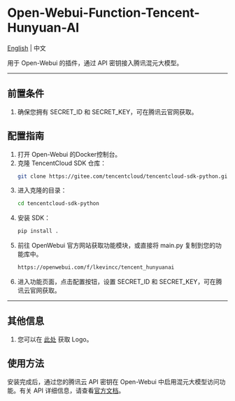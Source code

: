 
# Open-Webui-Function-Tencent-Hunyuan-AI

[English](README_EN.md) | 中文

用于 Open-Webui 的插件，通过 API 密钥接入腾讯混元大模型。

---
## 前置条件
1. 确保您拥有 SECRET_ID 和 SECRET_KEY，可在腾讯云官网获取。

## 配置指南

1. 打开 Open-Webui 的Docker控制台。
2. 克隆 TencentCloud SDK 仓库：
   ```bash
   git clone https://gitee.com/tencentcloud/tencentcloud-sdk-python.git
   ```
3. 进入克隆的目录：
   ```bash
   cd tencentcloud-sdk-python
   ```
4. 安装 SDK：
   ```bash
   pip install .
   ```
5. 前往 OpenWebui 官方网站获取功能模块，或直接将 main.py 复制到您的功能库中。
   ```bash
   https://openwebui.com/f/lkevincc/tencent_hunyuanai
   ```
6. 进入功能页面，点击配置按钮，设置 SECRET_ID 和 SECRET_KEY，可在腾讯云官网获取。

---
## 其他信息

1. 您可以在 [此处](https://lobehub.com/icons/hunyuan) 获取 Logo。

## 使用方法
安装完成后，通过您的腾讯云 API 密钥在 Open-Webui 中启用混元大模型访问功能。有关 API 详细信息，请查看[官方文档](llm.hunyuan.tencent.com)。

